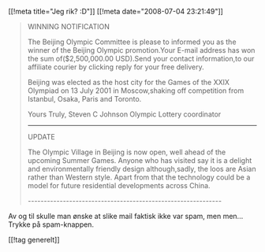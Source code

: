 [[!meta  title="Jeg rik? :D"]]
[[!meta  date="2008-07-04 23:21:49"]]
<blockquote>WINNING NOTIFICATION

The Beijing Olympic Committee is please to  informed  you as the winner of the Beijing Olympic promotion.Your E-mail address has won the sum of($2,500,000.00 USD).Send your contact information,to our affiliate courier by clicking reply for your free delivery.

Beijing was elected as the host city for the Games of the XXIX Olympiad on 13 July 2001 in Moscow,shaking off competition from Istanbul, Osaka, Paris and Toronto.

Yours Truly,
Steven C Johnson
Olympic Lottery coordinator

-------------------------------------------------------------
<div id="1g8b" class="ArwC7c ckChnd">UPDATE

The Olympic Village in Beijing is now open, well ahead of the upcoming Summer Games. Anyone who has visited say it is a delight and environmentally friendly design although,sadly, the loos are Asian rather than Western style. Apart from that the technology could be a model for future residential developments across China.

</div>
-------------------------------------------------------------</blockquote>
<div class="ArwC7c ckChnd">Av og til skulle man ønske at slike mail faktisk ikke var spam, men men... Trykke på spam-knappen.
</div>

[[!tag  generelt]]